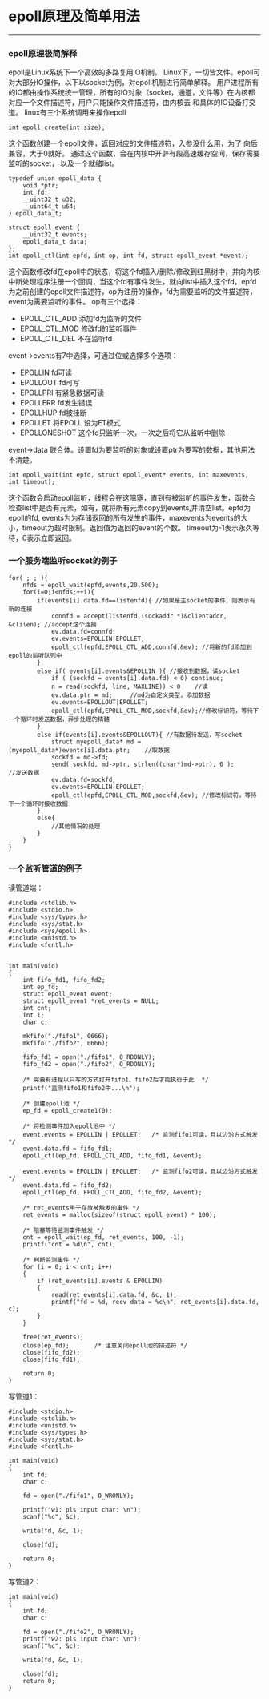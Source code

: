 # epoll原理及简单用法
---

### epoll原理极简解释
epoll是Linux系统下一个高效的多路复用IO机制。
Linux下，一切皆文件。epoll可对大部分IO操作，以下以socket为例，对epoll机制进行简单解释。
用户进程所有的IO都由操作系统统一管理，所有的IO对象（socket，通道，文件等）在内核都对应一个文件描述符，用户只能操作文件描述符，由内核去
和具体的IO设备打交道。
linux有三个系统调用来操作epoll
~~~
int epoll_create(int size);
~~~
这个函数创建一个epoll文件，返回对应的文件描述符，入参没什么用，为了
向后兼容，大于0就好。
通过这个函数，会在内核中开辟有段高速缓存空间，保存需要监听的socket，
以及一个就绪list。
~~~
typedef union epoll_data {
	void *ptr;
	int fd;
	__uint32_t u32;
	__uint64_t u64;
} epoll_data_t;

struct epoll_event {
	__uint32_t events;
	epoll_data_t data;
};
int epoll_ctl(int epfd, int op, int fd, struct epoll_event *event);
~~~
这个函数修改fd在epoll中的状态，将这个fd插入/删除/修改到红黑树中，并向内核中断处理程序注册一个回调，当这个fd有事件发生，就向list中插入这个fd。epfd为之前创建的epoll文件描述符，op为注册的操作，fd为需要监听的文件描述符，event为需要监听的事件。
op有三个选择：
- EPOLL_CTL_ADD 添加fd为监听的文件
- EPOLL_CTL_MOD 修改fd的监听事件
- EPOLL_CTL_DEL 不在监听fd

event->events有7中选择，可通过位或选择多个选项：
- EPOLLIN fd可读
- EPOLLOUT fd可写
- EPOLLPRI 有紧急数据可读
- EPOLLERR fd发生错误
- EPOLLHUP fd被挂断
- EPOLLET 将EPOLL 设为ET模式
- EPOLLONESHOT 这个fd只监听一次，一次之后将它从监听中删除

event->data 联合体。设置fd为要监听的对象或设置ptr为要写的数据，其他用法不清楚。

~~~
int epoll_wait(int epfd, struct epoll_event* events, int maxevents, int timeout);
~~~
这个函数会启动epoll监听，线程会在这阻塞，直到有被监听的事件发生，函数会检查list中是否有元素，如有，就将所有元素copy到events,并清空list。epfd为epoll的fd, events为为存储返回的所有发生的事件，maxevents为events的大小，timeout为超时限制。返回值为返回的event的个数。
timeout为-1表示永久等待，0表示立即返回。

### 一个服务端监听socket的例子
~~~
for( ; ; ){
    nfds = epoll_wait(epfd,events,20,500);
    for(i=0;i<nfds;++i){
        if(events[i].data.fd==listenfd){ //如果是主socket的事件，则表示有新的连接
			connfd = accept(listenfd,(sockaddr *)&clientaddr, &clilen); //accept这个连接
			ev.data.fd=connfd;
			ev.events=EPOLLIN|EPOLLET;
			epoll_ctl(epfd,EPOLL_CTL_ADD,connfd,&ev); //将新的fd添加到epoll的监听队列中
        }
        else if( events[i].events&EPOLLIN ){ //接收到数据，读socket
            if ( (sockfd = events[i].data.fd) < 0) continue;
            n = read(sockfd, line, MAXLINE)) < 0    //读
            ev.data.ptr = md;     //md为自定义类型，添加数据
            ev.events=EPOLLOUT|EPOLLET;
            epoll_ctl(epfd,EPOLL_CTL_MOD,sockfd,&ev);//修改标识符，等待下一个循环时发送数据，异步处理的精髓
        }
        else if(events[i].events&EPOLLOUT){ //有数据待发送，写socket
            struct myepoll_data* md = (myepoll_data*)events[i].data.ptr;    //取数据
            sockfd = md->fd;
            send( sockfd, md->ptr, strlen((char*)md->ptr), 0 );        //发送数据
            ev.data.fd=sockfd;
            ev.events=EPOLLIN|EPOLLET;
            epoll_ctl(epfd,EPOLL_CTL_MOD,sockfd,&ev); //修改标识符，等待下一个循环时接收数据
        }
        else{
            //其他情况的处理
        }
    }
}
~~~


### 一个监听管道的例子
读管道端：
~~~
#include <stdlib.h>
#include <stdio.h>
#include <sys/types.h>
#include <sys/stat.h>
#include <sys/epoll.h>
#include <unistd.h>
#include <fcntl.h>


int main(void)
{
    int fifo_fd1, fifo_fd2;
    int ep_fd;
    struct epoll_event event;
    struct epoll_event *ret_events = NULL;
    int cnt;
    int i;
    char c;

    mkfifo("./fifo1", 0666);
    mkfifo("./fifo2", 0666);

    fifo_fd1 = open("./fifo1", O_RDONLY);
    fifo_fd2 = open("./fifo2", O_RDONLY);

    /* 需要有进程以只写的方式打开fifo1、fifo2后才能执行于此  */
    printf("监测fifo1和fifo2中...\n");

    /* 创建epoll池 */
    ep_fd = epoll_create1(0);

    /* 将检测事件加入epoll池中 */
    event.events = EPOLLIN | EPOLLET;   /* 监测fifo1可读，且以边沿方式触发 */
    event.data.fd = fifo_fd1;
    epoll_ctl(ep_fd, EPOLL_CTL_ADD, fifo_fd1, &event);

    event.events = EPOLLIN | EPOLLET;   /* 监测fifo2可读，且以边沿方式触发 */
    event.data.fd = fifo_fd2;
    epoll_ctl(ep_fd, EPOLL_CTL_ADD, fifo_fd2, &event);

    /* ret_events用于存放被触发的事件 */
    ret_events = malloc(sizeof(struct epoll_event) * 100);

    /* 阻塞等待监测事件触发 */
    cnt = epoll_wait(ep_fd, ret_events, 100, -1);
    printf("cnt = %d\n", cnt);

    /* 判断监测事件 */
    for (i = 0; i < cnt; i++)
    {
        if (ret_events[i].events & EPOLLIN)
        {
            read(ret_events[i].data.fd, &c, 1);
            printf("fd = %d, recv data = %c\n", ret_events[i].data.fd, c);
        }
    }

    free(ret_events);
    close(ep_fd);       /* 注意关闭epoll池的描述符 */
    close(fifo_fd2);
    close(fifo_fd1);

    return 0;
}
~~~
写管道1：
~~~
#include <stdio.h>
#include <stdlib.h>
#include <unistd.h>
#include <sys/types.h>
#include <sys/stat.h>
#include <fcntl.h>

int main(void)
{
    int fd;
    char c;

    fd = open("./fifo1", O_WRONLY);

    printf("w1: pls input char: \n");
    scanf("%c", &c);

    write(fd, &c, 1);

    close(fd);

    return 0;
}
~~~
写管道2：
~~~
int main(void)
{
    int fd;
    char c;

    fd = open("./fifo2", O_WRONLY);
    printf("w2: pls input char: \n");
    scanf("%c", &c);

    write(fd, &c, 1);

    close(fd);
    return 0;
}
~~~